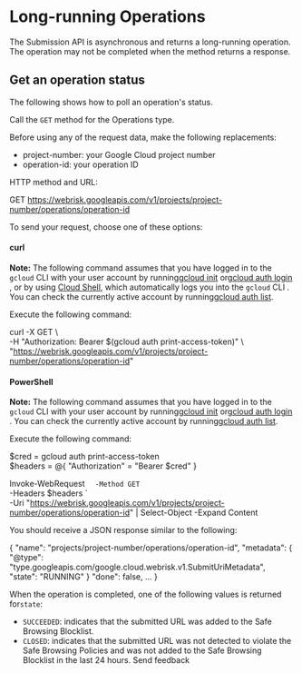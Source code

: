 # Long-running Operations

The Submission API is asynchronous and returns a long-running operation. The operation may not be completed when the method returns a response.

## Get an operation status

The following shows how to poll an operation's status.

Call the `GET` method for the Operations type.

Before using any of the request data, make the following replacements:

- project-number: your Google Cloud project number
- operation-id: your operation ID

HTTP method and URL:

GET https://webrisk.googleapis.com/v1/projects/project-number/operations/operation-id

To send your request, choose one of these options:

#### curl

**Note:** The following command assumes that you have logged in to the `gcloud` CLI with your user account by running[gcloud init](https://cloud.google.com/sdk/gcloud/reference/init) or[gcloud auth login](https://cloud.google.com/sdk/gcloud/reference/auth/login) , or by using [Cloud Shell](https://cloud.google.com/shell/docs), which automatically logs you into the `gcloud` CLI . You can check the currently active account by running[gcloud auth list](https://cloud.google.com/sdk/gcloud/reference/auth/list).

Execute the following command:

curl -X GET \  
 -H "Authorization: Bearer $(gcloud auth print-access-token)" \  
 "https://webrisk.googleapis.com/v1/projects/project-number/operations/operation-id"

#### PowerShell

**Note:** The following command assumes that you have logged in to the `gcloud` CLI with your user account by running[gcloud init](https://cloud.google.com/sdk/gcloud/reference/init) or[gcloud auth login](https://cloud.google.com/sdk/gcloud/reference/auth/login) . You can check the currently active account by running[gcloud auth list](https://cloud.google.com/sdk/gcloud/reference/auth/list).

Execute the following command:

$cred = gcloud auth print-access-token  
$headers = @{ "Authorization" = "Bearer $cred" }

Invoke-WebRequest ` 
    -Method GET`  
 -Headers $headers `  
 -Uri "https://webrisk.googleapis.com/v1/projects/project-number/operations/operation-id" | Select-Object -Expand Content

You should receive a JSON response similar to the following:

{
"name": "projects/project-number/operations/operation-id",
"metadata": {
"@type": "type.googleapis.com/google.cloud.webrisk.v1.SubmitUriMetadata",
"state": "RUNNING"
}
"done": false,
...
}

When the operation is completed, one of the following values is returned for`state`:

- `SUCCEEDED`: indicates that the submitted URL was added to the Safe Browsing Blocklist.
- `CLOSED`: indicates that the submitted URL was not detected to violate the Safe Browsing Policies and was not added to the Safe Browsing Blocklist in the last 24 hours.
  Send feedback
